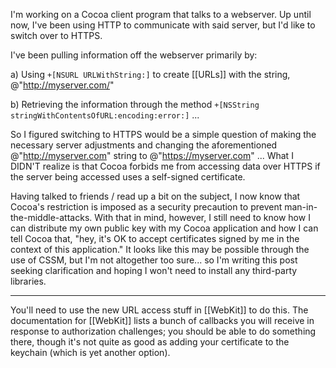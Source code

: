 I'm working on a Cocoa client program that talks to a webserver. Up until now, I've been using HTTP to communicate with said server, but I'd like to switch over to HTTPS.

I've been pulling information off the webserver primarily by:

a) Using <code>+[NSURL URLWithString:]</code> to create [[URLs]] with the string, @"http://myserver.com/"

b) Retrieving the information through the method <code>+[NSString stringWithContentsOfURL:encoding:error:]</code> ...


So I figured switching to HTTPS would be a simple question of making the necessary server adjustments and changing the aforementioned @"http://myserver.com" string to @"https://myserver.com" ... What I DIDN'T realize is that Cocoa forbids me from accessing data over HTTPS if the server being accessed uses a self-signed certificate.

Having talked to friends / read up a bit on the subject, I now know that Cocoa's restriction is imposed as a security precaution to prevent man-in-the-middle-attacks. With that in mind, however, I still need to know how I can distribute my own public key with my Cocoa application and how I can tell Cocoa that, "hey, it's OK to accept certificates signed by me in the context of this application." It looks like this may be possible through the use of CSSM, but I'm not altogether too sure... so I'm writing this post seeking clarification and hoping I won't need to install any third-party libraries.

----

You'll need to use the new URL access stuff in [[WebKit]] to do this. The documentation for [[WebKit]] lists a bunch of callbacks you will receive in response to authorization challenges; you should be able to do something there, though it's not quite as good as adding your certificate to the keychain (which is yet another option).